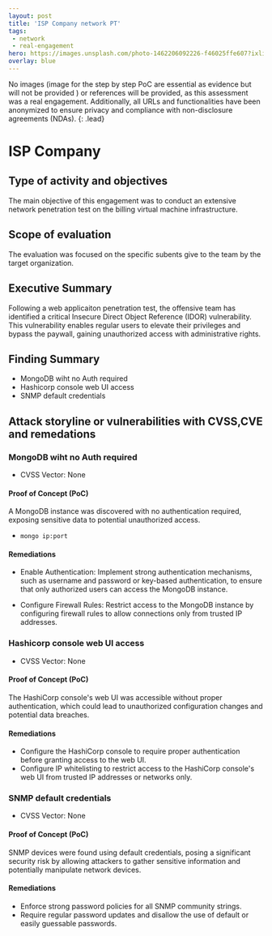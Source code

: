 ```yaml
---
layout: post
title: 'ISP Company network PT'
tags:
 - network
 - real-engagement
hero: https://images.unsplash.com/photo-1462206092226-f46025ffe607?ixlib=rb-4.0.3&ixid=M3wxMjA3fDB8MHxwaG90by1wYWdlfHx8fGVufDB8fHx8fA%3D%3D&auto=format&fit=crop&w=1474&q=80
overlay: blue
---
```


No images (image for the step by step PoC are essential as evidence but will not be provided
) or references will be provided, as this assessment was a real engagement. Additionally, all URLs and functionalities have been anonymized to ensure privacy and compliance with non-disclosure agreements (NDAs). {: .lead} <!--break-->

# ISP Company

## Type of activity and objectives
The main objective of this engagement was to conduct an extensive network penetration test on the billing virtual machine infrastructure.
## Scope of evaluation
The evaluation was focused on the specific subents give to the team by the target organization. 
## Executive Summary
Following a web applicaiton penetration test, the offensive team has identified a critical Insecure Direct Object Reference (IDOR) vulnerability. 
This vulnerability enables regular users to elevate their privileges and bypass the paywall, gaining unauthorized access with administrative rights.
## Finding Summary
- MongoDB wiht no Auth required
- Hashicorp console web UI access
- SNMP default credentials
## Attack storyline or vulnerabilities with CVSS,CVE and remedations
### MongoDB wiht no Auth required
- CVSS Vector: None
#### Proof of Concept (PoC) 
A MongoDB instance was discovered with no authentication required, exposing sensitive data to potential unauthorized access.
- `mongo ip:port`
#### Remediations
- Enable Authentication: Implement strong authentication mechanisms, such as username and password or key-based authentication, to ensure that only authorized users can access the MongoDB instance.

- Configure Firewall Rules: Restrict access to the MongoDB instance by configuring firewall rules to allow connections only from trusted IP addresses.
### Hashicorp console web UI access
- CVSS Vector: None
#### Proof of Concept (PoC) 
The HashiCorp console's web UI was accessible without proper authentication, which could lead to unauthorized configuration changes and potential data breaches.
#### Remediations
- Configure the HashiCorp console to require proper authentication before granting access to the web UI.
- Configure IP whitelisting to restrict access to the HashiCorp console's web UI from trusted IP addresses or networks only.
### SNMP default credentials
- CVSS Vector: None
#### Proof of Concept (PoC) 
SNMP devices were found using default credentials, posing a significant security risk by allowing attackers to gather sensitive information and potentially manipulate network devices.
#### Remediations
- Enforce strong password policies for all SNMP community strings.
- Require regular password updates and disallow the use of default or easily guessable passwords.